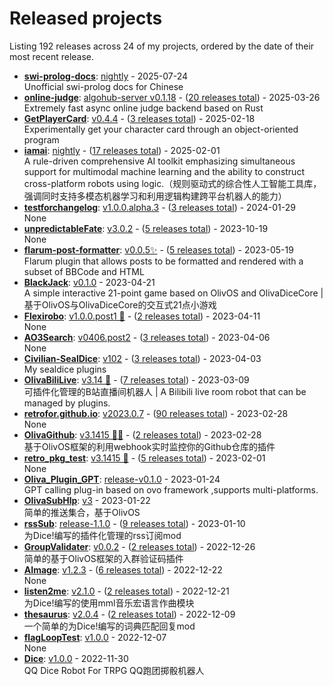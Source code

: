 # Released projects

Listing <!-- releases_count starts -->192<!-- releases_count ends --> releases across <!-- project_count starts -->24<!-- project_count ends --> of my projects, ordered by the date of their most recent release.

<!-- recent_releases starts -->
* **[swi-prolog-docs](https://github.com/HsiangNianian/swi-prolog-docs)**: [nightly](https://github.com/HsiangNianian/swi-prolog-docs/releases/tag/nightly)  - 2025-07-24
<br />Unofficial swi-prolog docs for Chinese
* **[online-judge](https://github.com/swpu-acm/online-judge)**: [algohub-server v0.1.18](https://github.com/swpu-acm/online-judge/releases/tag/algohub-server-v0.1.18) - ([20 releases total](https://github.com/swpu-acm/online-judge/releases))  - 2025-03-26
<br />Extremely fast async online judge backend based on Rust
* **[GetPlayerCard](https://github.com/HsiangNianian/GetPlayerCard)**: [v0.4.4](https://github.com/HsiangNianian/GetPlayerCard/releases/tag/v0.4.4) - ([3 releases total](https://github.com/HsiangNianian/GetPlayerCard/releases))  - 2025-02-18
<br />Experimentally get your character card through an object-oriented program
* **[iamai](https://github.com/retrofor/iamai)**: [nightly](https://github.com/retrofor/iamai/releases/tag/nightly) - ([17 releases total](https://github.com/retrofor/iamai/releases))  - 2025-02-01
<br />A rule-driven comprehensive AI toolkit emphasizing simultaneous support for multimodal machine learning and the ability to construct cross-platform robots using logic.（规则驱动式的综合性人工智能工具库，强调同时支持多模态机器学习和利用逻辑构建跨平台机器人的能力）
* **[testforchangelog](https://github.com/retrofor/testforchangelog)**: [v1.0.0.alpha.3](https://github.com/retrofor/testforchangelog/releases/tag/v1.0.0.alpha.3) - ([3 releases total](https://github.com/retrofor/testforchangelog/releases))  - 2024-01-29
<br />None
* **[unpredictableFate](https://github.com/HsiangNianian/unpredictableFate)**: [v3.0.2](https://github.com/HsiangNianian/unpredictableFate/releases/tag/v3.0.2) - ([5 releases total](https://github.com/HsiangNianian/unpredictableFate/releases))  - 2023-10-19
<br />None
* **[flarum-post-formatter](https://github.com/HsiangNianian/flarum-post-formatter)**: [v0.0.5✨](https://github.com/HsiangNianian/flarum-post-formatter/releases/tag/v0.0.5) - ([5 releases total](https://github.com/HsiangNianian/flarum-post-formatter/releases))  - 2023-05-19
<br />Flarum plugin that allows posts to be formatted and rendered with a subset of BBCode and HTML
* **[BlackJack](https://github.com/HsiangNianian/BlackJack)**: [v0.1.0](https://github.com/HsiangNianian/BlackJack/releases/tag/v0.1.0)  - 2023-04-21
<br />A simple interactive 21-point game based on OlivOS and OlivaDiceCore | 基于OlivOS与OlivaDiceCore的交互式21点小游戏
* **[Flexirobo](https://github.com/retrofor/Flexirobo)**: [v1.0.0.post1 🎉](https://github.com/retrofor/Flexirobo/releases/tag/v1.0.0.post1) - ([2 releases total](https://github.com/retrofor/Flexirobo/releases))  - 2023-04-11
<br />None
* **[AO3Search](https://github.com/HsiangNianian/AO3Search)**: [v0406.post2](https://github.com/HsiangNianian/AO3Search/releases/tag/0406.post2) - ([3 releases total](https://github.com/HsiangNianian/AO3Search/releases))  - 2023-04-06
<br />None
* **[Civilian-SealDice](https://github.com/HsiangNianian/Civilian-SealDice)**: [v102](https://github.com/HsiangNianian/Civilian-SealDice/releases/tag/102) - ([3 releases total](https://github.com/HsiangNianian/Civilian-SealDice/releases))  - 2023-04-03
<br />My sealdice plugins
* **[OlivaBiliLive](https://github.com/HsiangNianian/OlivaBiliLive)**: [v3.14 🌈](https://github.com/HsiangNianian/OlivaBiliLive/releases/tag/v3.14) - ([7 releases total](https://github.com/HsiangNianian/OlivaBiliLive/releases))  - 2023-03-09
<br />可插件化管理的B站直播间机器人 | A Bilibili live room robot that can be managed by plugins.
* **[retrofor.github.io](https://github.com/retrofor/retrofor.github.io)**: [v2023.0.7](https://github.com/retrofor/retrofor.github.io/releases/tag/v2023.0.7) - ([90 releases total](https://github.com/retrofor/retrofor.github.io/releases))  - 2023-02-28
<br />None
* **[OlivaGithub](https://github.com/HsiangNianian/OlivaGithub)**: [v3.1415 🐱‍👤](https://github.com/HsiangNianian/OlivaGithub/releases/tag/v3.1415) - ([2 releases total](https://github.com/HsiangNianian/OlivaGithub/releases))  - 2023-02-28
<br />基于OlivOS框架的利用webhook实时监控你的Github仓库的插件
* **[retro_pkg_test](https://github.com/retrofor/retro_pkg_test)**: [v3.1415 🌈](https://github.com/retrofor/retro_pkg_test/releases/tag/v3.1415) - ([5 releases total](https://github.com/retrofor/retro_pkg_test/releases))  - 2023-02-01
<br />None
* **[Oliva_Plugin_GPT](https://github.com/retrofor/Oliva_Plugin_GPT)**: [release-v0.1.0](https://github.com/retrofor/Oliva_Plugin_GPT/releases/tag/v0.1.0)  - 2023-01-24
<br />GPT calling plug-in based on ovo framework ,supports multi-platforms.
* **[OlivaSubHlp](https://github.com/HsiangNianian/OlivaSubHlp)**: [v3](https://github.com/HsiangNianian/OlivaSubHlp/releases/tag/3)  - 2023-01-22
<br />简单的推送集合，基于OlivOS
* **[rssSub](https://github.com/HsiangNianian/rssSub)**: [release-1.1.0](https://github.com/HsiangNianian/rssSub/releases/tag/release-1.1.0) - ([9 releases total](https://github.com/HsiangNianian/rssSub/releases))  - 2023-01-10
<br />为Dice!编写的插件化管理的rss订阅mod
* **[GroupValidater](https://github.com/HsiangNianian/GroupValidater)**: [v0.0.2](https://github.com/HsiangNianian/GroupValidater/releases/tag/v0.0.2) - ([2 releases total](https://github.com/HsiangNianian/GroupValidater/releases))  - 2022-12-26
<br />简单的基于OlivOS框架的入群验证码插件
* **[AImage](https://github.com/HsiangNianian/AImage)**: [v1.2.3](https://github.com/HsiangNianian/AImage/releases/tag/v1.2.3) - ([6 releases total](https://github.com/HsiangNianian/AImage/releases))  - 2022-12-22
<br />None
* **[listen2me](https://github.com/HsiangNianian/listen2me)**: [v2.1.0](https://github.com/HsiangNianian/listen2me/releases/tag/v2.1.0) - ([2 releases total](https://github.com/HsiangNianian/listen2me/releases))  - 2022-12-21
<br />为Dice!编写的使用mml音乐宏语言作曲模块
* **[thesaurus](https://github.com/HsiangNianian/thesaurus)**: [v2.0.4](https://github.com/HsiangNianian/thesaurus/releases/tag/v2.0.4) - ([2 releases total](https://github.com/HsiangNianian/thesaurus/releases))  - 2022-12-09
<br />一个简单的为Dice!编写的词典匹配回复mod
* **[flagLoopTest](https://github.com/HsiangNianian/flagLoopTest)**: [v1.0.0](https://github.com/HsiangNianian/flagLoopTest/releases/tag/v1.0.0)  - 2022-12-07
<br />None
* **[Dice](https://github.com/retrofor/Dice)**: [v1.0.0](https://github.com/retrofor/Dice/releases/tag/v1.0.0)  - 2022-11-30
<br />QQ Dice Robot For TRPG QQ跑团掷骰机器人
<!-- recent_releases ends -->
